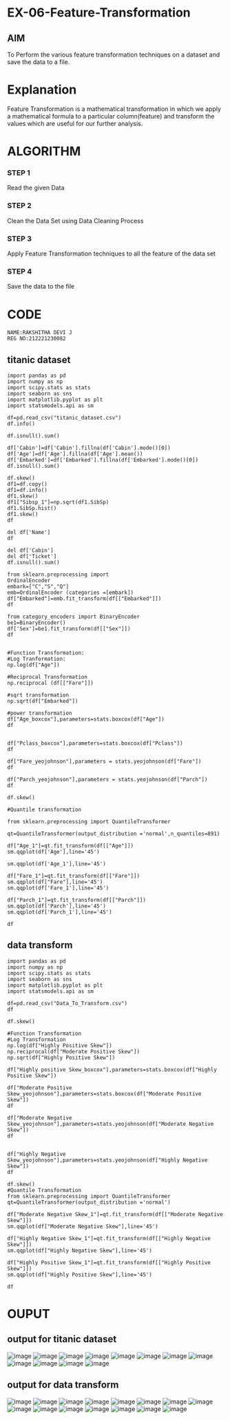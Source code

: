 # EX-06-Feature-Transformation

## AIM
To Perform the various feature transformation techniques on a dataset and save the data to a file. 

# Explanation
Feature Transformation is a mathematical transformation in which we apply a mathematical formula to a particular column(feature) and transform the values which are useful for our further analysis.

 
# ALGORITHM
### STEP 1
Read the given Data
### STEP 2
Clean the Data Set using Data Cleaning Process
### STEP 3
Apply Feature Transformation techniques to all the feature of the data set
### STEP 4
Save the data to the file


# CODE

```
NAME:RAKSHITHA DEVI J
REG NO:212221230082
```

## titanic dataset
```
import pandas as pd
import numpy as np
import scipy.stats as stats
import seaborn as sns
import matplotlib.pyplot as plt
import statsmodels.api as sm

df=pd.read_csv("titanic_dataset.csv")
df.info()

df.isnull().sum()

df['Cabin']=df['Cabin'].fillna(df['Cabin'].mode()[0])
df['Age']=df['Age'].fillna(df['Age'].mean())
df['Embarked']=df['Embarked'].fillna(df['Embarked'].mode()[0])
df.isnull().sum()

df.skew()
df1=df.copy()
df1=df.info()
df1.skew()
df1["Sibsp_1"]=np.sqrt(df1.SibSp)
df1.SibSp.hist()
df1.skew()
df

del df['Name']
df

del df['Cabin']
del df['Ticket']
df.isnull().sum()

from sklearn.preprocessing import
OrdinalEncoder
embark=["C","S","Q"]
emb=OrdinalEncoder (categories =[embark])
df["Embarked"]=emb.fit_transform(df[["Embarked"]])
df

from category_encoders import BinaryEncoder
be1=BinaryEncoder()
df['Sex']=be1.fit_transform(df[["Sex"]])
df


#Function Transformation:
#Log Tranformation:
np.log(df["Age"])

#Reciprocal Transformation
np.reciprocal (df[["Fare"]])

#sqrt transformation
np.sqrt(df["Embarked"])

#power transformation
df["Age_boxcox"],parameters=stats.boxcox(df["Age"])
df


df["Pclass_boxcox"],parameters=stats.boxcox(df["Pclass"])
df

df["Fare_yeojohnson"],parameters = stats.yeojohnson(df["Fare"])
df

df["Parch_yeojohnson"],parameters = stats.yeojohnson(df["Parch"])
df

df.skew()

#Quantile transformation

from sklearn.preprocessing import QuantileTransformer

qt=QuantileTransformer(output_distribution ='normal',n_quantiles=891)

df["Age_1"]=qt.fit_transform(df[["Age"]])
sm.qqplot(df['Age'],line='45')

sm.qqplot(df['Age_1'],line='45')

df["Fare_1"]=qt.fit_transform(df[["Fare"]])
sm.qqplot(df["Fare"],line='45')
sm.qqplot(df['Fare_1'],line='45')

df["Parch_1"]=qt.fit_transform(df[["Parch"]])
sm.qqplot(df['Parch'],line='45')
sm.qqplot(df['Parch_1'],line='45')

df
```
## data transform
```
import pandas as pd
import numpy as np
import scipy.stats as stats
import seaborn as sns
import matplotlib.pyplot as plt
import statsmodels.api as sm

df=pd.read_csv("Data_To_Transform.csv")
df

df.skew()

#Function Transformation 
#Log Transformation 
np.log(df["Highly Positive Skew"])
np.reciprocal(df["Moderate Positive Skew"])
np.sqrt(df["Highly Positive Skew"])

df["Highly positive Skew_boxcox"],parameters=stats.boxcox(df["Highly Positive Skew"])

df["Moderate Positive Skew_yeojohnson"],parameters=stats.boxcox(df["Moderate Positive Skew"])
df

df["Moderate Negative Skew_yeojohnson"],parameters=stats.yeojohnson(df["Moderate Negative Skew"])
df


df["Highly Negative Skew_yeojohnson"],parameters=stats.yeojohnson(df["Highly Negative Skew"])
df

df.skew()
#Quantile Transformation 
from sklearn.preprocessing import QuantileTransformer
qt=QuantileTransformer(output_distribution ='normal')

df["Moderate Negative Skew_1"]=qt.fit_transform(df[["Moderate Negative Skew"]])
sm.qqplot(df["Moderate Negative Skew"],line='45')

df["Highly Negative Skew_1"]=qt.fit_transform(df[["Highly Negative Skew"]])
sm.qqplot(df["Highly Negative Skew"],line='45')

df["Highly Positive Skew_1"]=qt.fit_transform(df[["Highly Positive Skew"]])
sm.qqplot(df["Highly Positive Skew"],line='45')

df
```

# OUPUT
## output for titanic dataset
![image](https://user-images.githubusercontent.com/94165326/170322433-bfc0580f-4cd3-417c-857b-c4ce5b2d445b.png)
![image](https://user-images.githubusercontent.com/94165326/170322465-f8d9dd5a-548e-4316-866e-a7cd748b89e6.png)
![image](https://user-images.githubusercontent.com/94165326/170322536-f329b79b-e9db-43af-9cc8-ea7ad4d55e93.png)
![image](https://user-images.githubusercontent.com/94165326/170322574-b685c7f8-4ed0-4411-8db7-1648b3e61d7b.png)
![image](https://user-images.githubusercontent.com/94165326/170322615-556256f5-7e6d-412f-a721-8e1a86bcbfed.png)
![image](https://user-images.githubusercontent.com/94165326/170322658-81989a2f-febd-42cc-ab3d-464c71dca26c.png)
![image](https://user-images.githubusercontent.com/94165326/170322690-ee18a7d8-75af-4146-b04b-8a883928dd15.png)
![image](https://user-images.githubusercontent.com/94165326/170322732-64de35a5-dac9-4960-beed-85aa9c515552.png)
![image](https://user-images.githubusercontent.com/94165326/170322788-d0cb9528-73a4-4100-af77-6f74da5ecd89.png)
![image](https://user-images.githubusercontent.com/94165326/170322817-67f2f1a4-5daa-4626-ba20-81a4d08a26c4.png)
![image](https://user-images.githubusercontent.com/94165326/170322851-7d318479-ccf1-46d6-8f32-7fbb17aee9ba.png)
![image](https://user-images.githubusercontent.com/94165326/170323294-7ce0e894-0c7a-417c-8666-ae576260d6bd.png)

## output for data transform
![image](https://user-images.githubusercontent.com/94165326/170323647-11d77822-9e59-43b4-8cf4-5d21e245748d.png)
![image](https://user-images.githubusercontent.com/94165326/170323674-94650373-3136-4c47-8565-1ab61191f853.png)
![image](https://user-images.githubusercontent.com/94165326/170323717-8e892ccb-520f-40de-9fbb-09a70c8cffc2.png)
![image](https://user-images.githubusercontent.com/94165326/170323798-eebf2eba-c138-4d5f-a8fa-e2b3fb91ce62.png)
![image](https://user-images.githubusercontent.com/94165326/170323834-9a674b5b-0543-44ac-bade-cd248c3bfdee.png)
![image](https://user-images.githubusercontent.com/94165326/170323892-fe7ae8b4-8c9c-46d8-893b-fa15af56b67d.png)
![image](https://user-images.githubusercontent.com/94165326/170323935-d0ceb154-9933-499f-9db2-250737d74ee5.png)
![image](https://user-images.githubusercontent.com/94165326/170323971-3bade022-ec75-4ab5-9b27-5df05da62775.png)
![image](https://user-images.githubusercontent.com/94165326/170324012-3c0d852d-f964-4627-8abc-254cb2d9278b.png)
![image](https://user-images.githubusercontent.com/94165326/170324065-af76b5b3-b80a-4d07-a44c-9fff4cba69c6.png)
![image](https://user-images.githubusercontent.com/94165326/170324091-806f8c8e-d574-4343-8c4f-4637b03dfb47.png)
![image](https://user-images.githubusercontent.com/94165326/170324120-7d5c7243-1703-4f72-a3f9-9bb377c3bfd2.png)
![image](https://user-images.githubusercontent.com/94165326/170324148-1b55bff3-56dc-4d15-b129-42b158ae3904.png)
![image](https://user-images.githubusercontent.com/94165326/170324262-9a0583cf-4f88-42e0-878e-ccb13c4a9a90.png)
![image](https://user-images.githubusercontent.com/94165326/170324292-4c26897e-b81a-4159-a836-0dd9bc703de6.png)




